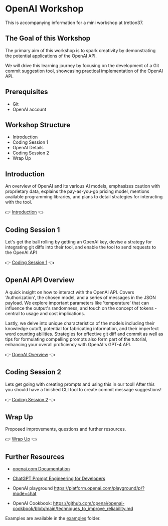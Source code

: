 # OpenAI Workshop

This is accompanying information for a mini workshop at tretton37.

## The Goal of this Workshop

The primary aim of this workshop is to spark creativity by demonstrating
the potential applications of the OpenAI API. 

We will drive this learning journey by focusing on the development of a Git
commit suggestion tool, showcasing practical implementation of the OpenAI API.

## Prerequisites

- Git
- OpenAI account

## Workshop Structure

- Introduction
- Coding Session 1
- OpenAI Details
- Coding Session 2
- Wrap Up 

## Introduction

An overview of OpenAI and its various AI models, emphasizes caution with
proprietary data, explains the pay-as-you-go pricing model, mentions available
programming libraries, and plans to detail strategies for interacting with the
tool. 

👉 [Introduction](./introduction.md) 👈

## Coding Session 1 

Let's get the ball rolling by getting an OpenAI key, devise a strategy for
integrating git diffs into their tool, and enable the tool to send requests to
the OpenAI API

👉 [Coding Session 1](./first-coding-session.md) 👈

## OpenAI API Overview

A quick insight on how to interact with the OpenAI API. Covers 'Authorization',
the chosen model, and a series of messages in the JSON payload. We explore
important parameters like 'temperature' that can influence the output's
randomness, and touch on the concept of tokens - central to usage and cost
implications.

Lastly, we delve into unique characteristics of the models including their
knowledge cutoff, potential for fabricating information, and their imperfect
word counting abilities. Strategies for effective git diff and commit as well as
tips for formulating compelling prompts also form part of the tutorial,
enhancing your overall proficiency with OpenAI's GPT-4 API.

👉 [OpenAI Overview](./openai-overview.md) 👈

## Coding Session 2

Lets get going with creating prompts and using this in our tool! After this you
should have a finished CLI tool to create commit message suggestions!

👉 [Coding Session 2](./second-coding-session.md) 👈

## Wrap Up

Proposed improvements, questions and further resources.

👉 [Wrap Up](./wrap-up.md) 👈

## Further Resources

- [openai.com Documentation](https://platform.openai.com/docs/introduction/overview)

- [ChatGPT Prompt Engineering for Developers](https://www.deeplearning.ai/short-courses/chatgpt-prompt-engineering-for-developers/)

- OpenAI playground https://platform.openai.com/playground/p/?mode=chat

- OpenAI Cookbook: https://github.com/openai/openai-cookbook/blob/main/techniques_to_improve_reliability.md

Examples are available in the [examples](./examples/) folder.

